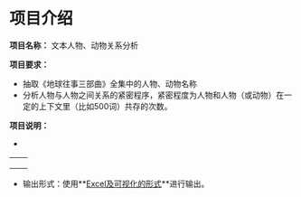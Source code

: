 
项目介绍
=================

**项目名称：** 文本人物、动物关系分析

**项目要求：** 

+ 抽取《地球往事三部曲》全集中的人物、动物名称
+ 分析人物与人物之间关系的紧密程序，紧密程度为人物和人物（或动物）在一定的上下文里（比如500词）共存的次数。

**项目说明：**

+ 

|       |  |
|:-------:    |---------|
|      |      |
|      |      |
|      |  |

- 输出形式：使用**<u>Excel及可视化的形式</u>**进行输出。

